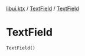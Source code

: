 [libui.ktx](../README.md) / [TextField](README.md) / [TextField](-text-field.md)

# TextField

`TextField()`
